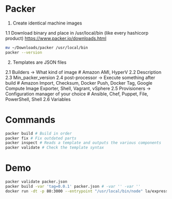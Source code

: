 # Packer

1. Create identical machine images

1.1 Download binary and place in /usr/local/bin (like every hashicorp product)
https://www.packer.io/downloads.html

```sh
mv ~/Downloads/packer /usr/local/bin
packer --version
```

2. Templates are JSON files

2.1 Builders -> What kind of image # Amazon AMI, HyperV
2.2 Description
2.3 Min_packer_version
2.4 post-processor -> Execute something after build # Amazon Import, Checksum, Docker Push, Docker Tag, Google Compute Image Exporter, Shell, Vagrant, vSphere
2.5 Provisioners -> Configuration manager of your choice # Ansible, Chef, Puppet, File, PowerShell, Shell
2.6 Variables

# Commands

```sh
packer build # Build in order
packer fix # Fix outdated parts
packer inspect # Reads a template and outputs the various components
packer validate # Check the template syntax

```

# Demo 

```sh
packer validate packer.json
packer build -var 'tag=0.0.1' packer.json # -var '' -var ''
docker run -dt -p 80:3000 --entrypoint "/usr/local/bin/node" la/express:0.0.1 /var/code/bin/www
```